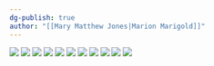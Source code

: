 ```yaml
---
dg-publish: true
author: "[[Mary Matthew Jones|Marion Marigold]]"
---
```

![](https://i.imgur.com/gZPExS3.jpeg)
![](https://i.imgur.com/KvpfkRF.jpeg)
![](https://i.imgur.com/9q9SQtZ.jpeg)
![](https://i.imgur.com/5wiqC5F.jpeg)
![](https://i.imgur.com/jp7pKmB.jpeg)
![](https://i.imgur.com/ThqAwNp.jpeg)
![](https://i.imgur.com/WhRXcDD.jpeg)
![](https://i.imgur.com/2jORfzK.jpeg)
![](https://i.imgur.com/Osizqmc.jpeg)
![](https://i.imgur.com/plW1qtj.jpeg)
![](https://i.imgur.com/8YdiYym.jpeg)
